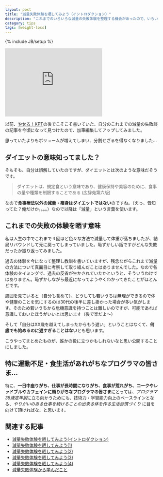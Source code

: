 ```yaml
---
layout: post
title: "減量失敗体験を晒してみよう（イントロダクション）"
description: "これまでのいろいろな減量の失敗体験を整理する機会があったので、いろいろまとめてみた。"
category: tips
tags: [weight-loss]
---
```

{% include JB/setup %}

<iframe src="https://www.flickr.com/photos/53372763@N00/81255795/player/" width="320" height="224" frameborder="0" allowfullscreen webkitallowfullscreen mozallowfullscreen oallowfullscreen msallowfullscreen></iframe>

以前、[やせる！KPT](http://giantech.jp/2014/08/29/yaseru-kpt/)の後でこそこそ書いていた、自分のこれまでの減量の失敗談の記事を今頃になって見つけたので、加筆編集してアップしてみました。

思っていたよりもボリュームが増えてしまい、分割せざるを得なくなりました...

## ダイエットの意味知ってました？

そもそも、自分は誤解していたのですが、ダイエットとは次のような意味だそうです。

> ダイエットは、規定食という意味であり、健康保持や美容のために、食事の量や種類を制限することである
(広辞苑第六版)

なので**食事療法以外の減量・痩身はダイエットではない**のですね。（えっ、皆知ってた？俺だけか。。。。）なので以降は「減量」という言葉を使います。

## これまでの失敗の体験を晒す意味

私は人生の中でこれまで４回ほど色々な方法で減量して体重が落ちましたが、結局リバウンドして元に戻ってしまっていました。恥ずかしい話ですがどんな失敗だったか振り返ってみました。

過去の体験を今になって整理し教訓を書いていますが、残念ながらこれまで減量の方法について真面目に考察して取り組んだことはありませんでした。なので各体験のタイミングで、過去の反省が生かされていたかというと、そういうわけではありません。恥ずかしながら最近になってようやくわかってきたことがほとんどです。

周囲を見ていると（自分も含めて）、どうしても若いうちは無理ができるので体や健康のことを気にするのは30代の後半に差し掛かった場合が多い気がします。そのため若いうちから危機意識を持つことは難しいのですが、可能であれば意識しておいたほうがいいとは思います（後で楽だよ〜）

そして「自分はXX歳を越えてしまったからもう遅い」ということはなくて、**何歳でも始めるのに遅すぎることはない**とも思います。

こうやってまとめたものが、誰かの役に立つかもしれないなと思い公開することにしました。

## 特に運動不足・食生活があれがちなプログラマの皆さま...

特に、**一日中座りがち、仕事が長時間になりがち、食事が荒れがち、コークやレッドブルやカフェインに頼りがちなプログラマの皆さま**にとっては、*プログラマ35歳定年説*に立ち向かうためにも、技術力・学習能力向上のベースラインとなる、*やりがいのある仕事を続けることの出来る体を作る生活習慣づくり* に目を向けて頂ければな、と思います。

## 関連する記事

* [減量失敗体験を晒してみよう(イントロダクション)](../failure-experiences-of-weight-loss/)
* [減量失敗体験を晒してみよう(1)](../failure-experiences-of-weight-loss-1/)
* [減量失敗体験を晒してみよう(2)](../failure-experiences-of-weight-loss-2/)
* [減量失敗体験を晒してみよう(3)](../failure-experiences-of-weight-loss-3/)
* [減量失敗体験を晒してみよう(4)](../failure-experiences-of-weight-loss-4/)
* [減量失敗体験から学んだこと](../failure-experiences-of-weight-loss-retro/)
